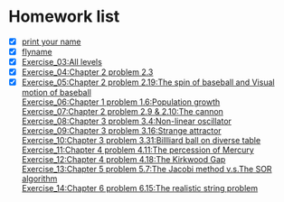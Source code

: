 # Homework list 
- [x] [print your name](https://raw.githubusercontent.com/gdq2015301020099/compuational_physics_N2015301020099/master/%E6%8D%95%E8%8E%B7.PNG)<br>
- [x] [flyname](https://github.com/gdq2015301020099/compuational_physics_N2015301020099/tree/master/flyname)<br>
- [x] [Exercise_03:All levels](https://github.com/gdq2015301020099/compuational_physics_N2015301020099/tree/master/Exercise1.3)<br>
- [x] [Exercise_04:Chapter 2 problem 2.3](https://www.zybuluo.com/2015301020092/note/914389)<br>
- [x] [Exercise_05:Chapter 2 problem 2.19:The spin of baseball and Visual motion of baseball](https://www.zybuluo.com/mdeditor#922588)<br>
[Exercise_06:Chapter 1 problem 1.6:Population growth]()<br>
[Exercise_07:Chapter 2 problem 2.9 & 2.10:The cannon]()<br>
[Exercise_08:Chapter 3 problem 3.4:Non-linear oscillator]()<br>
[Exercise_09:Chapter 3 problem 3.16:Strange attractor]()<br>
[Exercise_10:Chapter 3 problem 3.31:Billliard ball on diverse table]()<br>
[Exercise_11:Chapter 4 problem 4.11:The percession of Mercury]()<br>
[Exercise_12:Chapter 4 problem 4.18:The Kirkwood Gap]()<br>
[Exercise_13:Chapter 5 problem 5.7:The Jacobi method v.s.The SOR algorithm]()<br>
[Exercise_14:Chapter 6 problem 6.15:The realistic string problem]()<br>
